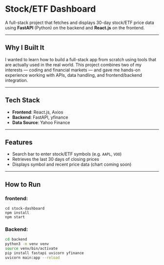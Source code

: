 # Stock/ETF Dashboard

A full-stack project that fetches and displays 30-day stock/ETF price data using **FastAPI** (Python) on the backend and **React.js** on the frontend.

---

## Why I Built It

I wanted to learn how to build a full-stack app from scratch using tools that are actually used in the real world. This project combines two of my interests — coding and financial markets — and gave me hands-on experience working with APIs, data handling, and frontend/backend integration.

---

## Tech Stack

- **Frontend**: React.js, Axios
- **Backend**: FastAPI, yfinance
- **Data Source**: Yahoo Finance

---

## Features

- Search bar to enter stock/ETF symbols (e.g. `AAPL`, `VOO`)
- Retrieves the last 30 days of closing prices
- Displays symbol and recent price data (chart coming soon)

---

##  How to Run

### frontend:
```
cd stock-dashboard
npm install
npm start
```

### Backend:
```bash
cd backend
python3 -m venv venv
source venv/bin/activate
pip install fastapi uvicorn yfinance
uvicorn main:app --reload
```

